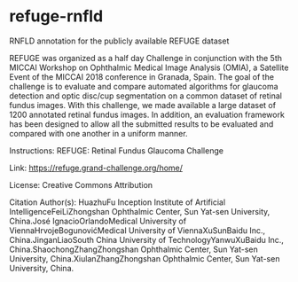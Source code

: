 # refuge-rnfld
RNFLD annotation for the publicly available REFUGE dataset

REFUGE was organized as a half day Challenge in conjunction with the 5th MICCAI Workshop on Ophthalmic Medical Image Analysis (OMIA), a Satellite Event of the MICCAI 2018 conference in Granada, Spain. The goal of the challenge is to evaluate and compare automated algorithms for glaucoma detection and optic disc/cup segmentation on a common dataset of retinal fundus images. With this challenge, we made available a large dataset of 1200 annotated retinal fundus images. In addition, an evaluation framework has been designed to allow all the submitted results to be evaluated and compared with one another in a uniform manner. 

Instructions: 
REFUGE: Retinal Fundus Glaucoma Challenge 

Link: https://refuge.grand-challenge.org/home/

License: Creative Commons Attribution

Citation Author(s):
HuazhuFu Inception Institute of Artificial IntelligenceFeiLiZhongshan Ophthalmic Center, Sun Yat-sen University, China.José IgnacioOrlandoMedical University of ViennaHrvojeBogunovićMedical University of ViennaXuSunBaidu Inc., China.JinganLiaoSouth China University of TechnologyYanwuXuBaidu Inc., China.ShaochongZhangZhongshan Ophthalmic Center, Sun Yat-sen University, China.XiulanZhangZhongshan Ophthalmic Center, Sun Yat-sen University, China.
